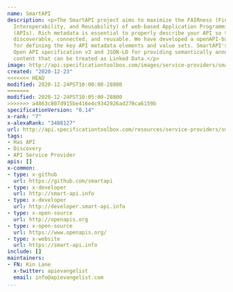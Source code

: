 ```yaml
---
name: SmartAPI
description: <p>The SmartAPI project aims to maximize the FAIRness (Findability, Accessibility,
  Interoperability, and Reusability) of web-based Application Programming Interfaces
  (APIs). Rich metadata is essential to properly describe your API so that it becomes
  discoverable, connected, and reusable. We have developed a openAPI-based specification
  for defining the key API metadata elements and value sets. SmartAPI's leverage the
  Open API specification v3 and JSON-LD for providing semantically annotated JSON
  content that can be treated as Linked Data.</p>
image: http://api.specificationtoolbox.com/images/service-providers/smartapi.jpg
created: "2020-12-23"
<<<<<<< HEAD
modified: 2020-12-24PST10:00:00-28800
=======
modified: 2020-12-24PST10:05:00-28800
>>>>>>> a4863c807d915be416e4c9342926ad270ca6159b
specificationVersion: "0.14"
x-rank: "7"
x-alexaRank: "3488127"
url: http://api.specificationtoolbox.com/resources/service-providers/smartapi/
tags:
- Has API
- Discovery
- API Service Provider
apis: []
x-common:
- type: x-github
  url: https://github.com/smartapi
- type: x-developer
  url: http://smart-api.info
- type: x-developer
  url: http://developer.smart-api.info
- type: x-open-source
  url: http://openapis.org
- type: x-open-source
  url: https://www.openapis.org/
- type: x-website
  url: https://smart-api.info
include: []
maintainers:
- FN: Kin Lane
  x-twitter: apievangelist
  email: info@apievangelist.com
...
```

